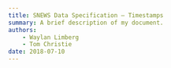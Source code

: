 ```yaml
---
title: SNEWS Data Specification — Timestamps
summary: A brief description of my document.
authors:
    - Waylan Limberg
    - Tom Christie
date: 2018-07-10
---
```

